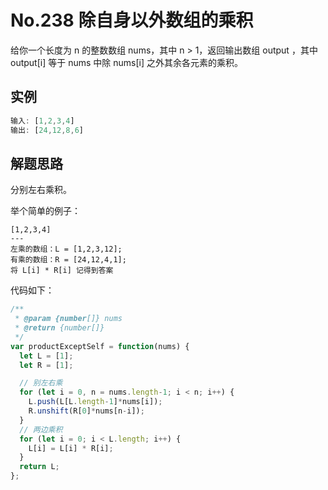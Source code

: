 # No.238 除自身以外数组的乘积

给你一个长度为 n 的整数数组 nums，其中 n > 1，返回输出数组 output ，其中 output[i] 等于 nums 中除 nums[i] 之外其余各元素的乘积。

## 实例

```javascript
输入: [1,2,3,4]
输出: [24,12,8,6]
```

## 解题思路

分别左右乘积。

举个简单的例子：
```
[1,2,3,4]
---
左乘的数组：L = [1,2,3,12];
有乘的数组：R = [24,12,4,1];
将 L[i] * R[i] 记得到答案
```

代码如下：

```javascript
/**
 * @param {number[]} nums
 * @return {number[]}
 */
var productExceptSelf = function(nums) {
  let L = [1];
  let R = [1];

  // 别左右乘
  for (let i = 0, n = nums.length-1; i < n; i++) {
    L.push(L[L.length-1]*nums[i]);
    R.unshift(R[0]*nums[n-i]);
  }
  // 两边乘积
  for (let i = 0; i < L.length; i++) {
    L[i] = L[i] * R[i];
  }
  return L;
};
```